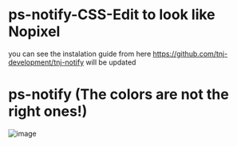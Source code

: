 # ps-notify-CSS-Edit to look like Nopixel

you can see the instalation guide from here
https://github.com/tnj-development/tnj-notify will be updated 

# ps-notify (The colors are not the right ones!)

![image](https://user-images.githubusercontent.com/76920136/168729052-cb669845-0dfd-4aae-b1b5-5260affa4702.png)
